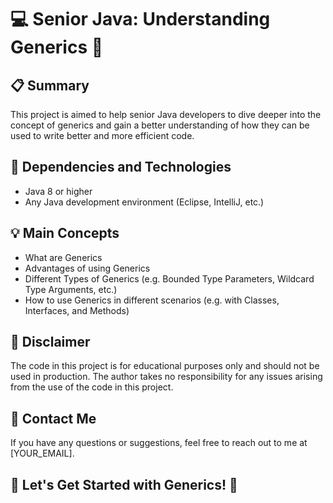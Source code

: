 # 💻 Senior Java: Understanding Generics 🧠

## 📋 Summary
This project is aimed to help senior Java developers to dive deeper into the concept of generics and gain a better understanding of how they can be used to write better and more efficient code.

## 🔧 Dependencies and Technologies
- Java 8 or higher
- Any Java development environment (Eclipse, IntelliJ, etc.)

## 💡 Main Concepts
- What are Generics
- Advantages of using Generics
- Different Types of Generics (e.g. Bounded Type Parameters, Wildcard Type Arguments, etc.)
- How to use Generics in different scenarios (e.g. with Classes, Interfaces, and Methods)

## 🚨 Disclaimer
The code in this project is for educational purposes only and should not be used in production. The author takes no responsibility for any issues arising from the use of the code in this project.

## 📧 Contact Me
If you have any questions or suggestions, feel free to reach out to me at [YOUR_EMAIL].

## 🎉 Let's Get Started with Generics! 🎉
